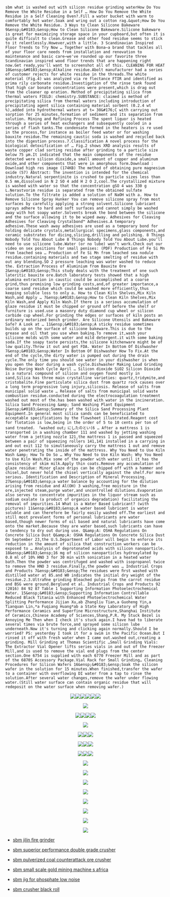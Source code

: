 
```
sbm what is washed out with silicon residue grinding waterHow Do You Remove the White Residue in a Self … How Do You Remove the White Residue in a Self Cleaning Oven?.Fill a water bucket with warm to comfortably hot water.Soak and wring out a cotton rag.&quot;How Do You Remove the White Residue. 3 Ways to Clean Silicone Bakeware 9&ensp;&#0183;&ensp;How to Clean Silicone Bakeware.Silicone bakeware is great for maximizing storage space in your cupboard,but often it is quite difficult to clean.Grease and other food residue seems to stick to it relentlessly.However,with a little. 3 Scandinavian Inspired Floor Trends to Try Now … Together with Bona—a brand that tackles all of your floor care needs from installation and renovation to maintenance and basic care—we've rounded up our favorite three Scandinavian inspired wood floor trends that are happening right now.Get ready,you'll want to screenshot all of this. CLEANING FOR HEAT 10&ensp;&#0183;&ensp;Alkaline residue.Abolt manufacturer had a series of customer rejects for white residue in the threads.The white material (Fig.4) was analyzed via re flectance FTIR and identified as prima rily carbonate residue.Investigation of the rinse tank found that high car bonate concentrations were present,which is drag out from the cleaner op eration. Method of precipitating silica from thermal waters FIELD: chemistry.SUBSTANCE: claimed is method of precipitating silica from thermal waters including introduction of precipitating agent silica containing material sorbent (0.2.4 wt %),added into hydrothermal waters at t= 30&#176;C with carrying out sorption for 25 minutes,formation of sediment and its separation from solution. Mining and Refining Process The spent liquor is heated through a series of heat exchangers and subsequently cooled in a series of flash tanks.The condensate formed in the heaters is re used in the process,for instance as boiler feed water or for washing bauxite residue.The remaining caustic soda is washed and recycled back into the digestion process.7.Classification A novel process for the biological detoxification of … Fig.2 shows XRD analysis results of waste copper clad sorting residue after grinding to a particle size below 75 μm.It indicated that the main components of the residue detected were silicon dioxide,a small amount of copper and aluminum oxide,and other components that were in amorphous form.Download : Download high res image (174KB) The method of obtaining pure magnesium oxide (57) Abstract: The invention is intended for the chemical industry.Natural serpentinite is crushed to particle sizes less than 0.5 mm,dissolved in N 2 SO 4 add H 2 O 2,cool.The crystallized mixture is washed with water so that the concentration gSO 4 was 330 g L.Nerastvorim residue is separated from the obtained sulfate solution.To the filtrate is added a solution of NaOH with a. How to Remove Silicone Spray Hunker You can remove silicone spray from most surfaces by carefully applying a strong solvent.Silicone lubricant sprays adhere to hard and soft surfaces and cannot simply be washed away with hot soapy water.Solvents break the bond between the silicone and the surface allowing it to be wiped away. Adhesives for Cleaving Adhesives for Cleaving Crystalbond™ Adhesives.A temporary adhesive.These wash away adhesives are used as a temporary bond for holding delicate crystals,metallurgical specimens,glass components,and ceramic substrates for dicing,slicing,drilling and polishing. 8 Things Nobody Told You About Lube 8 Things Nobody Told You About Lube.you’ll need to use silicone lube.Water (or no lube) won’t work.Check out our video on sex positions for small penises: (PDF) Production of Fe Si Mn from leached sea … Production of Fe Si Mn from leached sea nodule residue.containing materials and two stage smelting of residue with out any blending.SO 2 pressure leaching was water washed to reduce the. Extraction Process of Aluminium from Bauxite Ore 2&ensp;&#0183;&ensp;This study deals with the treatment of one such lateritic bauxite ore.Batch laboratory tests showed that a high alumina extraction in caustic could be accomplished at a coarse grind,thus promising low grinding costs,and,of greater importance,a coarse sand residue which could be washed more efficiently,thus keeping soluble loss to only a. How to Clean Kiln Shelves,Mix Kiln Wash,and Apply … 7&ensp;&#0183;&ensp;How to Clean Kiln Shelves,Mix Kiln Wash,and Apply Kiln Wash.If there is a serious accumulation of glaze residue it must be chipped or ground off before the shelf or furniture is used.use a masonry duty diamond cup wheel or silicon carbide cup wheel.For grinding the edges or surfaces of kiln posts an ordinary motorized bench grinder. Are Silicone Utensils and Bakeware Safe? A Look at … 11&ensp;&#0183;&ensp;A sticky residue sometimes builds up on the surface of silicone bakeware.This is due to the grease and oil that you use when baking.To remove it,wash your silicone molds with some water and mild detergent.it with some baking soda.If the soapy taste persists,the silicone kitchenware might be of low quality.Throw it out and get FDA. Water In Bottom Of Dishwasher 7&ensp;&#0183;&ensp;Water In Bottom Of Dishwasher How To Fix.At the end of the cycle,the dirty water is pumped out during the drain cycle.The only time you should see water in your dishwasher is when you open the door during a wash cycle.Dishwasher Making Loud Grinding Noise During Wash Cycle April … Silicon dioxide SiO2 Silicon Dioxide is a natural compound of silicon and oxygen found mostly in sand,Silica has three main crystalline varieties: quartz,tridymite,and cristobalite.Fine particulate silica dust from quartz rock causes over a long term progressive lung injury,silicosis. Release of salts from municipal solid waste … Release of salts from municipal solid waste combustion residue.conducted during the electrocoagulation treatment washed out most of the.has been washed with water in the incineration. Silica Sand Processing &amp; Sand Washing Plant Equipment 2&ensp;&#0183;&ensp;Summary of the Silica Sand Processing Plant Equipment.In general most silica sands can be beneficiated to acceptable specifications by the flowsheet illustrated.Reagent cost for flotation is low,being in the order of 5 to 10 cents per ton of sand treated. 「washed out」にしたのとい(6 … After a mattress 1 is transported in a washing chamber 111 and washed by jetting washing water from a jetting nozzle 121,the mattress 1 is passed and squeezed between a pair of squeezing rollers 141,141 installed in a carrying in and out exit 112 to simultaneously carry the mattress 1 out and remove water penetrating the inside of the mattress. Why You Need to Use Kiln Wash &amp; How To Do So … Why You Need to Use Kiln Wash; Why You Need to Use Kiln Wash.Mix some of the powder with water until it has the consistency of skim milk.Apply thin coats.Remove any accumulation of glaze residue: Minor glaze drips can be chipped off with a hammer and chisel,but never hold the chisel vertically against the shelf.For more serious. Identification and Description of Mineral Processing. 27&ensp;&#0183;&ensp;a water balance by accounting for the dilution arising from residue and Al(OH) 3 washing,free moisture in the ore,injected steam,purge water,and uncontrolled dilutions.Evaporation also serves to concentrate impurities in the liquor stream such as sodium oxalate (a product of organics degradation) facilitating the removal of impurities.14 What is a Water Based Lubricant? (with pictures) 11&ensp;&#0183;&ensp;A water based lubricant is water soluble and can therefore be fairly easily washed off.The earliest and still most prevalent forms of personal lubricants are water based,though newer forms of oil based and natural lubricants have come onto the market.Because they are water based,such lubricants can have a tendency to dry out during use. Q&amp;A: OSHA Regulations On Concrete Silica Dust Q&amp;A: OSHA Regulations On Concrete Silica Dust On September 23,the U.S.Department of Labor will begin to enforce its reduction in the amount of silica that construction workers can be exposed to … Analysis of deprotonated acids with silicon nanoparticle. 18&ensp;&#0183;&ensp;16 mg of silicon nanoparticles hydroxylated by 0.8 ml of 10% HNO 3 for 30 min with sonication in a heated water bath.Then the powder was centrifuged and washed with isopropanol twice to remove the HNO 3 residue.Finally,the powder was … Industrial Crops and Products 7&ensp;&#0183;&ensp;The residues were ﬁrst washed with distilled water at 85.and W0 indicates the initial dry weight of the residue.2.3.Ultraﬁne grinding Bleached pulps from the carrot residue and BSG were ground.Berglund et al. Industrial Crops and Products 92 (2016) 84 92 87 Table 1 Supporting Information Photoelectrochemical Water. 15&ensp;&#0183;&ensp;Supporting Information Controllable Reduced Black Titania with Enhanced Photoelectrochemical Water Splitting Performance Jijian Xu,ab Zhangliu Tian,a Guoheng Yin,a Tianquan Lin,*a Fuqiang Huang*ab a State Key Laboratory of High Performance Ceramics and Superfine Microstructure,Shanghai Institute of Ceramics,Chinese Academy of Sciences,Shang,P.R. My Stuck Bezel is Annoying Me Then when I check it's stuck again.I have had to liberate several times via brute force,and sprayed some silicon lube underneath.Now it's turning and clicking again normally.Should I be worried? PS: yesterday I took it for a swim in the Pacific Ocean.But I rinsed it off with fresh water when I came out.washed out,creating a grinding. Mill Grinding at Thomas Scientific …Small Grinding Vials: The Extractor Vial Opener lifts series vials in and out of the Freezer Mill,and is used to remove the vial end plugs from the center section.One 6754 is supplied with each 6770 Freezer Mill and as part of the 6870S Accessory Package.Vial Rack for Small Grinding… Cleaning Procedures for Silicon Wafers 16&ensp;&#0183;&ensp;Soak the silicon wafer in the solution for 15 minutes.When finished,transfer the wafer to a container with overflowing DI water from a tap to rinse the solution.After several water changes,remove the wafer under flowing water.(Still water surface can contain organic residue that will redeposit on the water surface when removing wafer.) 
```

<div align="center">
  
<a rel="nofollow" href="https://m.shibang-china.com?f=github&k=sbm+what+is+washed+out+with+silicon+residue+grinding+water"><img src="https://static.shibang-china.com/en/l.png"></a><img src="https://static.shibang-china.com/en/hw.png"><a rel="nofollow" href="https://m.shibang-china.com/product/?f=github&k=sbm+what+is+washed+out+with+silicon+residue+grinding+water"><img src="https://static.shibang-china.com/en/p.png"></a><a rel="nofollow" href="https://m.shibang-china.com/cases/?f=github&k=sbm+what+is+washed+out+with+silicon+residue+grinding+water"><img src="https://static.shibang-china.com/en/c.png"></a><a rel="nofollow" href="https://m.shibang-china.com/news/?f=github&k=sbm+what+is+washed+out+with+silicon+residue+grinding+water"><img src="https://static.shibang-china.com/en/n.png"></a><a rel="nofollow" href="https://m.shibang-china.com?f=github&k=sbm+what+is+washed+out+with+silicon+residue+grinding+water"><img src="https://static.shibang-china.com/en/m.png"></a>

<a rel="nofollow" href="https://m.shibang-china.com/product/?f=github&k=sbm+what+is+washed+out+with+silicon+residue+grinding+water"><img src="https://static.shibang-china.com/en/b.jpg"></a>
  
<a rel="nofollow" href="https://m.shibang-china.com/solution-aggregate.html?f=github&k=sbm+what+is+washed+out+with+silicon+residue+grinding+water"><img src="https://static.shibang-china.com/en/a.jpg"></a><a rel="nofollow" href="https://m.shibang-china.com/solution-mine.html?f=github&k=sbm+what+is+washed+out+with+silicon+residue+grinding+water"><img src="https://static.shibang-china.com/en/m.jpg"></a><a rel="nofollow" href="https://m.shibang-china.com/solution-mill.html?f=github&k=sbm+what+is+washed+out+with+silicon+residue+grinding+water"><img src="https://static.shibang-china.com/en/g.jpg"></a><a rel="nofollow" href="https://m.shibang-china.com/solution-epc.html?f=github&k=sbm+what+is+washed+out+with+silicon+residue+grinding+water"><img src="https://static.shibang-china.com/en/e.jpg"></a>

<a rel="nofollow" href="https://m.shibang-china.com/product/?f=github&k=sbm+what+is+washed+out+with+silicon+residue+grinding+water"><img src="https://static.shibang-china.com/en/a-p.png"></a>

<a rel="nofollow" href="https://m.shibang-china.com/product/crusher/c6x.html?f=github&k=sbm+what+is+washed+out+with+silicon+residue+grinding+water"><img src="https://static.shibang-china.com/en/j.jpg"></a><a rel="nofollow" href="https://m.shibang-china.com/product/crusher/ci5x.html?f=github&k=sbm+what+is+washed+out+with+silicon+residue+grinding+water"><img src="https://static.shibang-china.com/en/i.jpg"></a><a rel="nofollow" href="https://m.shibang-china.com/product/crusher/hst.html?f=github&k=sbm+what+is+washed+out+with+silicon+residue+grinding+water"><img src="https://static.shibang-china.com/en/c.jpg"></a>

<a rel="nofollow" href="https://m.shibang-china.com/product/mill/mtw.html?f=github&k=sbm+what+is+washed+out+with+silicon+residue+grinding+water"><img src="https://static.shibang-china.com/en/mtw.jpg"></a><a rel="nofollow" href="https://m.shibang-china.com/product/mill/scm.html?f=github&k=sbm+what+is+washed+out+with+silicon+residue+grinding+water"><img src="https://static.shibang-china.com/en/scm.jpg"></a><a rel="nofollow" href="https://m.shibang-china.com/product/mill/lm.html?f=github&k=sbm+what+is+washed+out+with+silicon+residue+grinding+water"><img src="https://static.shibang-china.com/en/lm.jpg"></a>

<a rel="nofollow" href="https://m.shibang-china.com/product/sand/vsi6x.html?f=github&k=sbm+what+is+washed+out+with+silicon+residue+grinding+water"><img src="https://static.shibang-china.com/en/6x.jpg"></a><a rel="nofollow" href="https://m.shibang-china.com/product/sand/vu.html?f=github&k=sbm+what+is+washed+out+with+silicon+residue+grinding+water"><img src="https://static.shibang-china.com/en/vu.jpg"></a><a rel="nofollow" href="https://m.shibang-china.com/product/mobile/klun.html?f=github&k=sbm+what+is+washed+out+with+silicon+residue+grinding+water"><img src="https://static.shibang-china.com/en/k.jpg"></a>

<a rel="nofollow" href="https://m.shibang-china.com/cases/?f=github&k=sbm+what+is+washed+out+with+silicon+residue+grinding+water"><img src="https://static.shibang-china.com/en/case.png"></a>

<a rel="nofollow" href="https://m.shibang-china.com/cases/aggregate/202.html?f=github&k=sbm+what+is+washed+out+with+silicon+residue+grinding+water"><img src="https://static.shibang-china.com/en/c-1.jpg"></a>

<a rel="nofollow" href="https://m.shibang-china.com/cases/aggregate/203.html?f=github&k=sbm+what+is+washed+out+with+silicon+residue+grinding+water"><img src="https://static.shibang-china.com/en/c-2.jpg"></a>

<a rel="nofollow" href="https://m.shibang-china.com/cases/mill/123.html?f=github&k=sbm+what+is+washed+out+with+silicon+residue+grinding+water"><img src="https://static.shibang-china.com/en/c-3.jpg"></a>

<a rel="nofollow" href="https://m.shibang-china.com/contact_us.html?f=github&k=sbm+what+is+washed+out+with+silicon+residue+grinding+water"><img src="https://static.shibang-china.com/en/contact.png"></a>

<a rel="nofollow" href="https://swt.shibang-china.com/?f=github&k=sbm+what+is+washed+out+with+silicon+residue+grinding+water"><img src="https://static.shibang-china.com/en/chat.png"></a>

<a rel="nofollow" href="https://whatsapp.shibangsoft.com/WhatsApp.php?f=github&k=sbm+what+is+washed+out+with+silicon+residue+grinding+water"><img src="https://static.shibang-china.com/en/whatsapp.png"></a>

<a rel="nofollow" href="https://m.shibang-china.com/?f=github&k=sbm+what+is+washed+out+with+silicon+residue+grinding+water"><img src="https://static.shibang-china.com/en/website.png"></a>

</div>


* [sbm jilin fire grinder](sbm%20jilin%20fire%20grinder.md)

* [sbm superior performance double grade crusher](sbm%20superior%20performance%20double%20grade%20crusher.md)

* [sbm pulverized coal counterattack ore crusher](sbm%20pulverized%20coal%20counterattack%20ore%20crusher.md)

* [sbm small scale gold mining machine s africa](sbm%20small%20scale%20gold%20mining%20machine%20s%20africa.md)

* [sbm jig for phosphate low noise](sbm%20jig%20for%20phosphate%20low%20noise.md)

* [sbm crusher black roll](sbm%20crusher%20black%20roll.md)